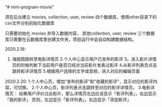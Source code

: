 

"# mini-program-movie" 

须在后台建立 movies, collection, user, review 四个数据库，使用other目录下的csv文件分别初始化数据库

只需要初始化 movies 并导入数据内容，
其他collection, user, review 三个数据库只需要在云数据库里创建文件夹，项目运行中会自动构建数据结构。

2020.2.18:
1. 海报图跳转至电影详情页
2.个人中心显示用户已发布的影评
3。进入影片详情页的时候判断下当前用户是否已经对当前影片发表过影评
4.从影评列表页点击跳转影评详情页
5.根据用户选择的文字或音频，进入对应的编辑页面

2020.2.20:
1.个人中心页，增加“发布的影评”和"收藏的影评"，显示对应的影评内容，可切换。
2.个人中心页，影评列表点击跳转至对应的影评详情页。
3.电影详情页：
  如果用户评价过此影片，那么详情页左边应该显示「影评列表」，右边显示「我的影评」
  否则，左边显示「影评列表」，右边显示「添加影评」

